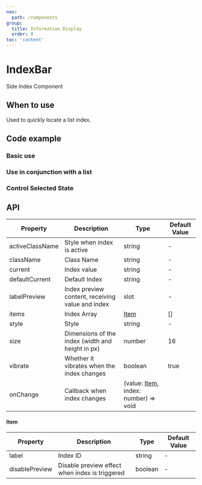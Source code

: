 ```yaml
---
nav:
  path: /components
group:
  title: Information Display
  order: 8
toc: 'content'
---
```


# IndexBar

<!-- <code src="../../docs/components/compatibility.tsx" inline="true"></code> -->

Side Index Component

## When to use

Used to quickly locate a list index.

## Code example

### Basic use

<code src='../../demo/pages/IndexBar/index'></code>

### Use in conjunction with a list

<!-- <code src='pages/IndexBarScrollView/index'></code> -->

### Control Selected State

<!-- <code src='pages/IndexBarControl/index'></code> -->

## API

| Property            | Description                              | Type                                          | Default Value |
| --------------- | --------------------------------- | --------------------------------------------- | ------ |
| activeClassName | Style when index is active                  | string                                        | -      |
| className       | Class Name                              | string                                        | -      |
| current         | Index value                            | string                                        | -      |
| defaultCurrent  | Default Index                          | string                                        | -      |
| labelPreview    | Index preview content, receiving value and index | slot                                          | -      |
| items           | Index Array                          | [Item](#item)                                 | []     |
| style           | Style                              | string                                        | -      |
| size            | Dimensions of the index (width and height in px)       | number                                        | 16     |
| vibrate         | Whether it vibrates when the index changes                | boolean                                       | true   |
| onChange        | Callback when index changes                  | (value: [Item](#item), index: number) => void |

#### Item

| Property           | Description                     | Type    | Default Value |
| -------------- | ------------------------ | ------- | ------ |
| label          | Index ID                 | string  | -      |
| disablePreview | Disable preview effect when index is triggered | boolean | -      |
